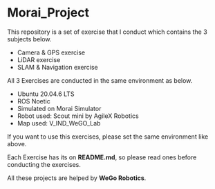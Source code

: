 # Morai_Project
This repository is a set of exercise that I conduct which contains the 3 subjects below.  
- Camera & GPS exercise
- LiDAR exercise
- SLAM & Navigation exercise  

All 3 Exercises are conducted in the same environment as below.  
- Ubuntu 20.04.6 LTS
- ROS Noetic
- Simulated on Morai Simulator  
- Robot used: Scout mini by AgileX Robotics 
- Map used: V_IND_WeGO_Lab 

If you want to use this exercises, please set the same environment like above.

Each Exercise has its on **README.md**, so please read ones before conducting the exercises.

All these projects are helped by **WeGo Robotics**.